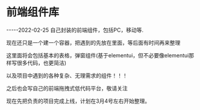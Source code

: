 # 前端组件库

-----2022-02-25
自己封装的前端组件，包括PC，移动等.

现在还只是一个建一个容器，把遇到的先放在里面，等后面有时间再来整理

这里面将会包括基本的表格，弹窗组件(基于elementui，但不必要像elementui那样写很多代码，也更简洁)

以及项目中遇到的各种复杂、无理需求的组件！！！

之后也会写自己的前端拖拽式低代码平台，敬请关注

现在先把负责的项目完成上线，计划在3月4号左右开始整理。
